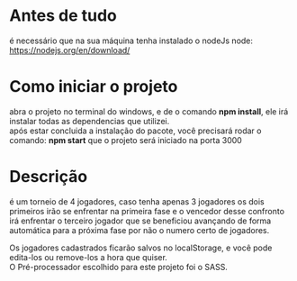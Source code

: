 # Antes de tudo
é necessário que na sua máquina tenha instalado o nodeJs
node: https://nodejs.org/en/download/


# Como iniciar o projeto
abra o projeto no terminal do windows, e de o comando <b>npm install</b>, ele irá instalar todas as dependencias que utilizei. <br/>
após estar concluida a instalação do pacote, você precisará rodar o comando: <b>npm start</b> que o projeto será iniciado na porta 3000

# Descrição
é um torneio de 4 jogadores, caso tenha apenas 3 jogadores os dois primeiros irão se enfrentar na primeira fase e o vencedor desse confronto irá enfrentar o terceiro jogador que se beneficiou avançando de forma automática para a próxima fase por não o numero certo de jogadores. <br/>

Os jogadores cadastrados ficarão salvos no localStorage, e você pode edita-los ou remove-los a hora que quiser.
<br/>
O Pré-processador escolhido para este projeto foi o SASS.